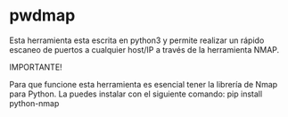 # pwdmap
Esta herramienta esta escrita en python3 y permite realizar un rápido escaneo de puertos a cualquier host/IP a través de la herramienta NMAP.

IMPORTANTE!

Para que funcione esta herramienta es esencial tener la librería de Nmap para Python. La puedes instalar con el siguiente comando: pip install python-nmap
